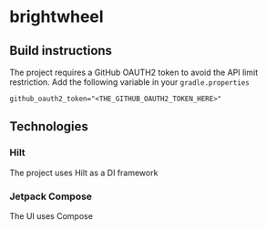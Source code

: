 # brightwheel
## Build instructions
The project requires a GitHub OAUTH2 token to avoid the API limit restriction. 
Add the following variable in your `gradle.properties`
```properties
github_oauth2_token="<THE_GITHUB_OAUTH2_TOKEN_HERE>"
```

## Technologies
### Hilt 
The project uses Hilt as a DI framework

### Jetpack Compose
The UI uses Compose